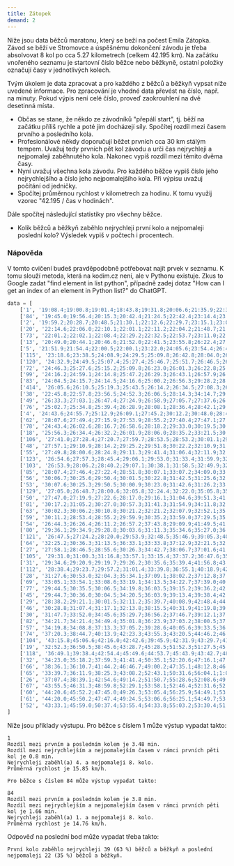 ```yaml
---
title: Zátopek
demand: 2
---
```


Níže jsou data běžců maratonu, který se beží na počest Emila Zátopka. Závod se běží ve Stromovce a úspěšnému dokončení závodu je třeba absolvovat 8 kol po cca 5.27 kilometrech (celkem 42.195 km). Na začátku vnořeného seznamu je startovní číslo běžce nebo běžkyně, ostatní položky označují časy v jednotlivých kolech.

Tvým úkolem je data zpracovat a pro každého z běžců a běžkyň vypsat níže uvedené informace. Pro zpracování je vhodné data převést na číslo, např. na minuty. Pokud výpis není celé číslo, proveď zaokrouhlení na dvě desetinná místa.

- Občas se stane, že někdo ze závodníků "přepálí start", tj. běží na začátku příliš rychle a poté jim docházejí síly. Spočítej rozdíl mezi časem prvního a posledního kola.
- Profesionálové někdy doporučují běžet prvních cca 30 km stálým tempem. Uvažuj tedy prvních pět kol závodu a urči čas nejrychleji a nejpomaleji zaběhnutého kola. Nakonec vypiš rozdíl mezi těmito dvěma časy.
- Nyní uvažuj všechna kola závodu. Pro každého běžce vypiš číslo jeho nejrychlejšího a číslo jeho nejpomalejšího kola. Při výpisu uvažuj počítání od jedničky.
- Spočítej průměrnou rychlost v kilometrech za hodinu. K tomu využij vzorec "42.195 / čas v hodinách".

Dále spočítej následující statistiky pro všechny běžce.

- Kolik běžců a běžkyň zaběhlo nejrychleji první kolo a nejpomaleji poslední kolo? Výsledek vypiš v počtech i procentech.

### Nápověda

V tomto cvičení budeš pravděpodobně potřebovat najít prvek v seznamu. K tomu slouží metoda, která na kodim.cz není, ale v Pythonu existuje. Zkus to Google zadat "find element in list python", případně zadej dotaz "How can I get an index of an element in Python list?" do ChatGPT.

```py
data = [
    ['1', '19:08.4;19:00.8;19:01.4;18:43.8;19:31.8;20:06.6;21:35.9;22:37.2'],
    ['84', '19:45.0;19:56.4;20:15.3;20:42.4;21:24.5;22:42.4;23:14.4;23:33.0'],
    ['2', '19:59.2;20:28.7;20:48.5;21:30.1;22:12.6;22:29.7;23:15.1;23:01.5'],
    ['20', '22:14.6;22:06.0;22:10.1;22:01.1;22:11.2;22:04.2;21:48.7;21:24.6'],
    ['73', '22:01.2;22:02.1;22:08.4;22:29.2;22:32.5;22:53.7;23:11.0;22:50.3'],
    ['13', '20:49.0;20:44.1;20:46.6;21:52.0;22:41.5;23:55.8;26:22.4;27:41.0'],
    ['5', '21:51.9;21:54.4;22:00.5;22:00.1;23:22.0;24:05.6;23:54.4;26:42.6'],
    ['115', '23:18.6;23:38.5;24:08.9;24:29.5;25:09.8;26:42.8;28:04.0;26:03.7'],
    ['120', '24:32.9;24:49.5;25:07.4;25:27.4;25:46.7;25:51.7;26:46.5;26:15.4'],
    ['72', '24:46.3;25:27.6;25:15.2;25:09.8;26:23.0;26:01.3;26:22.8;25:27.3'],
    ['99', '24:16.2;24:59.1;24:14.8;25:47.2;26:29.3;26:43.1;26:57.9;26:24.6'],
    ['83', '24:04.5;24:15.7;24:14.5;24:16.6;25:00.2;26:56.3;29:28.2;28:26.8'],
    ['414', '26:05.6;26:10.5;25:19.3;25:43.5;26:14.2;26:34.5;27:08.3;26:37.9'],
    ['38', '22:45.8;22:57.8;23:56.5;24:52.3;26:06.5;28:14.3;34:14.7;29:31.2'],
    ['49', '26:33.3;27:03.1;26:47.4;27:24.9;26:58.9;27:05.7;27:37.6;26:58.3'],
    ['76', '25:02.7;25:34.8;25:39.4;26:28.9;28:08.1;28:36.4;28:42.1;29:02.8'],
    ['4', '24:43.6;24:55.7;25:12.9;26:09.1;27:45.2;30:12.2;30:48.0;28:47.4'],
    ['62', '28:07.6;27:49.4;27:15.9;27:53.9;28:55.2;27:40.4;27:47.1;27:52.1'],
    ['78', '24:43.4;26:02.6;28:16.7;26:58.6;28:18.2;29:33.0;30:19.5;30:11.5'],
    ['18', '25:56.3;26:34.4;26:32.2;26:01.9;28:06.0;28:35.2;33:21.5;30:46.8'],
    ['106', '27:41.0;27:28.4;27:20.7;27:59.7;28:53.5;28:53.2;30:01.1;29:03.1'],
    ['48', '27:57.1;29:10.9;28:14.2;29:25.2;29:51.8;30:22.2;32:10.9;31:03.1'],
    ['55', '27:49.8;28:00.6;28:24.8;29:11.3;29:41.4;31:06.4;32:11.9;32:21.9'],
    ['123', '26:54.6;27:57.3;28:45.4;29:06.1;29:53.0;31:33.4;31:59.9;32:42.6'],
    ['103', '26:53.9;28:06.2;28:40.2;29:07.1;30:38.1;31:58.5;32:49.9;32:25.1'],
    ['85', '28:07.4;27:46.4;27:22.4;28:51.8;30:07.1;33:07.2;34:09.0;33:56.2'],
    ['56', '30:06.7;30:25.6;29:50.4;30:01.5;30:22.8;31:42.5;31:25.6;32:34.9'],
    ['53', '30:07.6;30:25.3;29:50.5;30:00.9;30:23.0;31:42.6;31:26.2;33:27.4'],
    ['129', '27:05.0;26:48.7;28:00.6;32:05.8;32:24.4;32:22.0;35:05.8;35:05.2'],
    ['50', '27:47.0;27:19.9;27:22.6;28:17.0;29:16.1;31:04.6;39:51.3;41:11.3'],
    ['81', '30:17.2;31:05.2;30:27.0;30:57.3;31:41.3;31:54.9;34:11.8;32:24.6'],
    ['63', '30:02.3;30:06.2;30:10.8;30:21.2;32:21.2;32:07.9;32:52.1;35:47.3'],
    ['59', '30:11.2;28:53.4;28:55.2;29:59.9;30:35.2;33:59.0;37:29.5;35:44.5'],
    ['54', '26:44.3;26:26.4;26:11.2;26:57.2;37:43.8;29:09.9;41:49.5;41:39.9'],
    ['80', '29:36.1;29:34.9;29:28.8;30:03.6;31:11.3;35:34.6;35:27.0;36:36.3'],
    ['121', '26:47.5;27:24.2;28:20.0;29:53.9;32:48.5;35:46.9;39:05.3;40:17.2'],
    ['64', '32:25.2;30:36.3;31:13.5;36:33.1;33:33.8;37:12.9;32:21.5;32:25.1'],
    ['27', '27:58.1;28:46.5;28:55.6;30:26.3;34:42.7;38:06.7;37:01.6;41:43.4'],
    ['105', '29:31.0;31:00.3;31:16.8;33:57.1;33:15.4;37:37.2;36:47.6;35:05.2'],
    ['31', '29:34.6;29:20.9;29:19.7;29:26.2;30:35.6;35:39.4;41:56.8;43:20.1'],
    ['112', '28:38.4;29:23.7;29:57.2;31:01.4;33:39.8;36:55.1;40:18.9;42:40.7'],
    ['28', '31:27.6;30:53.0;32:04.3;35:34.1;37:09.1;38:02.2;37:12.8;37:58.1'],
    ['69', '33:05.1;33:54.1;33:08.6;33:19.1;34:13.5;34:22.7;37:39.0;40:39.6'],
    ['77', '29:44.5;30:35.5;30:06.5;34:19.8;36:03.5;39:15.2;39:36.2;42:07.7'],
    ['45', '29:44.7;30:36.0;30:04.5;34:20.5;36:03.9;39:13.4;39:38.4;42:07.7'],
    ['29', '28:38.2;29:21.1;30:01.5;32:11.2;35:39.7;40:08.9;42:48.4;44:26.8'],
    ['46', '30:28.8;31:07.4;31:17.1;32:13.8;38:15.5;40:31.9;41:19.8;39:28.1'],
    ['30', '31:47.7;33:52.0;34:45.6;35:29.7;36:56.2;37:46.7;39:12.1;37:13.7'],
    ['82', '34:21.7;34:21.4;34:49.4;35:01.8;36:23.9;37:03.2;38:00.5;37:54.5'],
    ['57', '34:19.8;34:08.8;37:13.3;37:05.2;39:28.6;40:05.6;39:33.5;36:25.4'],
    ['74', '37:20.3;38:44.7;40:13.9;42:23.3;43:55.3;43:20.5;44:46.2;46:21.3'],
    ['104', '43:15.8;45:06.6;42:16.0;42:42.6;39:45.9;42:31.9;43:29.7;41:30.3'],
    ['19', '32:52.3;36:50.5;38:45.6;43:28.7;45:28.5;51:52.3;51:27.5;45:26.6'],
    ['118', '36:49.1;39:38.4;42:54.4;45:49.6;44:53.7;45:43.9;43:42.7;48:00.2'],
    ['32', '34:23.0;35:18.2;37:59.3;41:41.4;50:35.1;52:20.6;47:16.1;47:58.5'],
    ['66', '38:36.1;36:10.7;41:44.2;46:46.7;49:00.2;47:35.1;48:12.8;46:00.4'],
    ['65', '33:39.7;36:11.9;38:25.3;43:08.2;52:43.1;50:31.6;56:04.1;1:05:05.8'],
    ['26', '37:07.4;38:39.1;42:54.6;49:14.2;51:50.7;55:28.6;52:08.6;49:07.3'],
    ['67', '43:55.5;46:31.3;48:59.8;52:29.1;53:58.1;52:46.4;52:31.6;52:00.4'],
    ['60', '44:20.6;45:52.2;47:45.0;49:26.3;53:05.4;56:25.9;54:49.1;53:09.7'],
    ['61', '44:20.0;45:50.2;47:47.4;49:24.5;53:06.6;56:25.1;54:49.7;53:10.9'],
    ['52', '43:33.1;45:59.0;50:37.4;53:55.4;54:33.8;55:03.2;53:30.4;51:35.4'],
]
```

Níže jsou příklady výstupu. Pro běžce s číslem 1 může výstup vypadat takto:

```
1
Rozdíl mezi prvním a posledním kolem je 3.48 min.
Rozdíl mezi nejrychlejším a nejpomalejším časem v rámci prvních pěti kol je 0.8 min.
Nejrychleji zaběhl(a) 4. a nejpomaleji 8. kolo.
Průměrná rychlost je 15.85 km/h.
```

```
Pro běžce s číslem 84 může výstup vypadat takto:

84
Rozdíl mezi prvním a posledním kolem je 3.8 min.
Rozdíl mezi nejrychlejším a nejpomalejším časem v rámci prvních pěti kol je 1.66 min.
Nejrychleji zaběhl(a) 1. a nejpomaleji 8. kolo.
Průměrná rychlost je 14.76 km/h.
```

Odpověď na poslední bod může vypadat třeba takto:

```
První kolo zaběhlo nejrychleji 39 (63 %) běžců a běžkyň a poslední nejpomaleji 22 (35 %) běžců a běžkyň.
```
